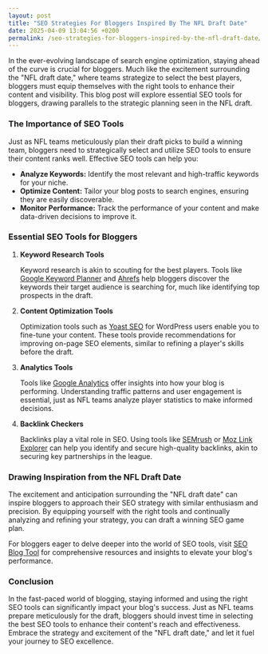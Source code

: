 ```yaml
---
layout: post
title: "SEO Strategies For Bloggers Inspired By The NFL Draft Date"
date: 2025-04-09 13:04:56 +0200
permalink: /seo-strategies-for-bloggers-inspired-by-the-nfl-draft-date/
---
```



In the ever-evolving landscape of search engine optimization, staying ahead of the curve is crucial for bloggers. Much like the excitement surrounding the "NFL draft date," where teams strategize to select the best players, bloggers must equip themselves with the right tools to enhance their content and visibility. This blog post will explore essential SEO tools for bloggers, drawing parallels to the strategic planning seen in the NFL draft.

### The Importance of SEO Tools

Just as NFL teams meticulously plan their draft picks to build a winning team, bloggers need to strategically select and utilize SEO tools to ensure their content ranks well. Effective SEO tools can help you:

- **Analyze Keywords:** Identify the most relevant and high-traffic keywords for your niche.
- **Optimize Content:** Tailor your blog posts to search engines, ensuring they are easily discoverable.
- **Monitor Performance:** Track the performance of your content and make data-driven decisions to improve it.

### Essential SEO Tools for Bloggers

1. **Keyword Research Tools**

   Keyword research is akin to scouting for the best players. Tools like [Google Keyword Planner](https://ads.google.com/home/tools/keyword-planner/) and [Ahrefs](https://ahrefs.com/keyword-generator) help bloggers discover the keywords their target audience is searching for, much like identifying top prospects in the draft.

2. **Content Optimization Tools**

   Optimization tools such as [Yoast SEO](https://yoast.com/wordpress/plugins/seo/) for WordPress users enable you to fine-tune your content. These tools provide recommendations for improving on-page SEO elements, similar to refining a player's skills before the draft.

3. **Analytics Tools**

   Tools like [Google Analytics](https://analytics.google.com/) offer insights into how your blog is performing. Understanding traffic patterns and user engagement is essential, just as NFL teams analyze player statistics to make informed decisions.

4. **Backlink Checkers**

   Backlinks play a vital role in SEO. Using tools like [SEMrush](https://www.semrush.com/) or [Moz Link Explorer](https://moz.com/link-explorer) can help you identify and secure high-quality backlinks, akin to securing key partnerships in the league.

### Drawing Inspiration from the NFL Draft Date

The excitement and anticipation surrounding the "NFL draft date" can inspire bloggers to approach their SEO strategy with similar enthusiasm and precision. By equipping yourself with the right tools and continually analyzing and refining your strategy, you can draft a winning SEO game plan.

For bloggers eager to delve deeper into the world of SEO tools, visit [SEO Blog Tool](https://seoblogtool.com/) for comprehensive resources and insights to elevate your blog's performance.

### Conclusion

In the fast-paced world of blogging, staying informed and using the right SEO tools can significantly impact your blog's success. Just as NFL teams prepare meticulously for the draft, bloggers should invest time in selecting the best SEO tools to enhance their content's reach and effectiveness. Embrace the strategy and excitement of the "NFL draft date," and let it fuel your journey to SEO excellence.
